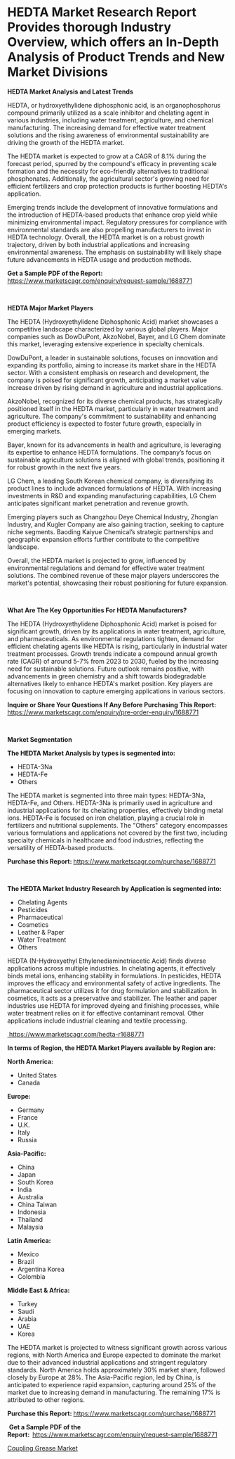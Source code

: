 <p><h1>HEDTA Market Research Report Provides thorough Industry Overview, which offers an In-Depth Analysis of Product Trends and New Market Divisions</h1></p><p><strong>HEDTA Market Analysis and Latest Trends</strong></p>
<p><p>HEDTA, or hydroxyethylidene diphosphonic acid, is an organophosphorus compound primarily utilized as a scale inhibitor and chelating agent in various industries, including water treatment, agriculture, and chemical manufacturing. The increasing demand for effective water treatment solutions and the rising awareness of environmental sustainability are driving the growth of the HEDTA market. </p><p>The HEDTA market is expected to grow at a CAGR of 8.1% during the forecast period, spurred by the compound's efficacy in preventing scale formation and the necessity for eco-friendly alternatives to traditional phosphonates. Additionally, the agricultural sector's growing need for efficient fertilizers and crop protection products is further boosting HEDTA's application.</p><p>Emerging trends include the development of innovative formulations and the introduction of HEDTA-based products that enhance crop yield while minimizing environmental impact. Regulatory pressures for compliance with environmental standards are also propelling manufacturers to invest in HEDTA technology. Overall, the HEDTA market is on a robust growth trajectory, driven by both industrial applications and increasing environmental awareness. The emphasis on sustainability will likely shape future advancements in HEDTA usage and production methods.</p></p>
<p><strong>Get a Sample PDF of the Report:&nbsp;</strong> <a href="https://www.marketscagr.com/enquiry/request-sample/1688771?utm_campaign=3442&utm_medium=2&utm_source=Github&utm_content=ia&utm_term=02042025&utm_id=hedta">https://www.marketscagr.com/enquiry/request-sample/1688771</a></p>
<p>&nbsp;</p>
<p><strong>HEDTA Major Market Players</strong></p>
<p><p>The HEDTA (Hydroxyethylidene Diphosphonic Acid) market showcases a competitive landscape characterized by various global players. Major companies such as DowDuPont, AkzoNobel, Bayer, and LG Chem dominate this market, leveraging extensive experience in specialty chemicals.</p><p>DowDuPont, a leader in sustainable solutions, focuses on innovation and expanding its portfolio, aiming to increase its market share in the HEDTA sector. With a consistent emphasis on research and development, the company is poised for significant growth, anticipating a market value increase driven by rising demand in agriculture and industrial applications.</p><p>AkzoNobel, recognized for its diverse chemical products, has strategically positioned itself in the HEDTA market, particularly in water treatment and agriculture. The company's commitment to sustainability and enhancing product efficiency is expected to foster future growth, especially in emerging markets.</p><p>Bayer, known for its advancements in health and agriculture, is leveraging its expertise to enhance HEDTA formulations. The company’s focus on sustainable agriculture solutions is aligned with global trends, positioning it for robust growth in the next five years.</p><p>LG Chem, a leading South Korean chemical company, is diversifying its product lines to include advanced formulations of HEDTA. With increasing investments in R&D and expanding manufacturing capabilities, LG Chem anticipates significant market penetration and revenue growth.</p><p>Emerging players such as Changzhou Deye Chemical Industry, Zhonglan Industry, and Kugler Company are also gaining traction, seeking to capture niche segments. Baoding Kaiyue Chemical’s strategic partnerships and geographic expansion efforts further contribute to the competitive landscape.</p><p>Overall, the HEDTA market is projected to grow, influenced by environmental regulations and demand for effective water treatment solutions. The combined revenue of these major players underscores the market's potential, showcasing their robust positioning for future expansion.</p></p>
<p>&nbsp;</p>
<p><strong>What Are The Key Opportunities For HEDTA Manufacturers?</strong></p>
<p><p>The HEDTA (Hydroxyethylidene Diphosphonic Acid) market is poised for significant growth, driven by its applications in water treatment, agriculture, and pharmaceuticals. As environmental regulations tighten, demand for efficient chelating agents like HEDTA is rising, particularly in industrial water treatment processes. Growth trends indicate a compound annual growth rate (CAGR) of around 5-7% from 2023 to 2030, fueled by the increasing need for sustainable solutions. Future outlook remains positive, with advancements in green chemistry and a shift towards biodegradable alternatives likely to enhance HEDTA's market position. Key players are focusing on innovation to capture emerging applications in various sectors.</p></p>
<p><strong>Inquire or Share Your Questions If Any Before Purchasing This Report:</strong> <a href="https://www.marketscagr.com/enquiry/pre-order-enquiry/1688771?utm_campaign=3442&utm_medium=2&utm_source=Github&utm_content=ia&utm_term=02042025&utm_id=hedta">https://www.marketscagr.com/enquiry/pre-order-enquiry/1688771</a></p>
<p>&nbsp;</p>
<p><strong>Market Segmentation</strong></p>
<p><strong>The HEDTA Market Analysis by types is segmented into:</strong></p>
<p><ul><li>HEDTA-3Na</li><li>HEDTA-Fe</li><li>Others</li></ul></p>
<p><p>The HEDTA market is segmented into three main types: HEDTA-3Na, HEDTA-Fe, and Others. HEDTA-3Na is primarily used in agriculture and industrial applications for its chelating properties, effectively binding metal ions. HEDTA-Fe is focused on iron chelation, playing a crucial role in fertilizers and nutritional supplements. The "Others" category encompasses various formulations and applications not covered by the first two, including specialty chemicals in healthcare and food industries, reflecting the versatility of HEDTA-based products.</p></p>
<p><strong>Purchase this Report:&nbsp;</strong><a href="https://www.marketscagr.com/purchase/1688771?utm_campaign=3442&utm_medium=2&utm_source=Github&utm_content=ia&utm_term=02042025&utm_id=hedta">https://www.marketscagr.com/purchase/1688771</a></p>
<p>&nbsp;</p>
<p><strong>The HEDTA Market Industry Research by Application is segmented into:</strong></p>
<p><ul><li>Chelating Agents</li><li>Pesticides</li><li>Pharmaceutical</li><li>Cosmetics</li><li>Leather & Paper</li><li>Water Treatment</li><li>Others</li></ul></p>
<p><p>HEDTA (N-Hydroxyethyl Ethylenediaminetriacetic Acid) finds diverse applications across multiple industries. In chelating agents, it effectively binds metal ions, enhancing stability in formulations. In pesticides, HEDTA improves the efficacy and environmental safety of active ingredients. The pharmaceutical sector utilizes it for drug formulation and stabilization. In cosmetics, it acts as a preservative and stabilizer. The leather and paper industries use HEDTA for improved dyeing and finishing processes, while water treatment relies on it for effective contaminant removal. Other applications include industrial cleaning and textile processing.</p></p>
<p><a href="https://www.marketscagr.com/hedta-r1688771?utm_campaign=3442&utm_medium=2&utm_source=Github&utm_content=ia&utm_term=02042025&utm_id=hedta">&nbsp;https://www.marketscagr.com/hedta-r1688771</a></p>
<p><strong>In terms of Region, the HEDTA Market Players available by Region are:</strong></p>
<p>
    <p> <strong> North America: </strong>
        <ul>
            <li>United States</li>
            <li>Canada</li>
        </ul>
        </p> 
    <p> <strong> Europe: </strong>
        <ul>
            <li>Germany</li>
            <li>France</li>
            <li>U.K.</li>
            <li>Italy</li>
            <li>Russia</li>
        </ul>
        </p> 
    <p> <strong> Asia-Pacific: </strong>
        <ul>
            <li>China</li>
            <li>Japan</li>
            <li>South Korea</li>
            <li>India</li>
            <li>Australia</li>
            <li>China Taiwan</li>
            <li>Indonesia</li>
            <li>Thailand</li>
            <li>Malaysia</li>
        </ul>
        </p> 
    <p> <strong> Latin America: </strong>
        <ul>
            <li>Mexico</li>
            <li>Brazil</li>
            <li>Argentina Korea</li>
            <li>Colombia</li>
        </ul>
        </p> 
    <p> <strong> Middle East & Africa: </strong>
        <ul>
            <li>Turkey</li>
            <li>Saudi</li>
            <li>Arabia</li>
            <li>UAE</li>
            <li>Korea</li>
        </ul>
    </p>
    </p>
<p><p>The HEDTA market is projected to witness significant growth across various regions, with North America and Europe expected to dominate the market due to their advanced industrial applications and stringent regulatory standards. North America holds approximately 30% market share, followed closely by Europe at 28%. The Asia-Pacific region, led by China, is anticipated to experience rapid expansion, capturing around 25% of the market due to increasing demand in manufacturing. The remaining 17% is attributed to other regions.</p></p>
<p><strong>Purchase this Report: </strong><a href="https://www.marketscagr.com/purchase/1688771?utm_campaign=3442&utm_medium=2&utm_source=Github&utm_content=ia&utm_term=02042025&utm_id=hedta">https://www.marketscagr.com/purchase/1688771</a></p>
<p>&nbsp;<strong>Get a Sample PDF of the Report:&nbsp;&nbsp;</strong><a href="https://www.marketscagr.com/enquiry/request-sample/1688771?utm_campaign=3442&utm_medium=2&utm_source=Github&utm_content=ia&utm_term=02042025&utm_id=hedta">https://www.marketscagr.com/enquiry/request-sample/1688771</a></p>
<p><strong></strong></p>
<p><p><a href="https://github.com/merkinedry7b/Market-Research-Report-List-1/blob/main/coupling-grease-market.md?utm_campaign=3442&utm_medium=2&utm_source=Github&utm_content=ia&utm_term=02042025&utm_id=hedta">Coupling Grease Market</a></p></p>